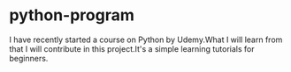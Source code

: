 # python-program
I have recently started a course on Python by Udemy.What I will learn from that I will contribute in this project.It's a simple learning tutorials for beginners.
